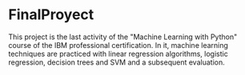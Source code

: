 # FinalProyect
This project is the last activity of the "Machine Learning with Python" course of the IBM professional certification. In it, machine learning techniques are practiced with linear regression algorithms, logistic regression, decision trees and SVM and a subsequent evaluation.
